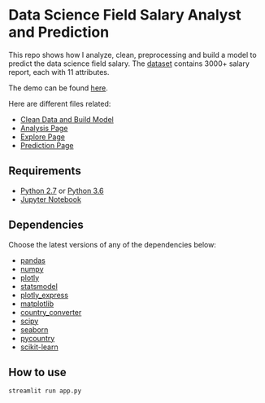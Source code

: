 # Data Science Field Salary Analyst and Prediction 

This repo shows how I analyze, clean, preprocessing and build a model to predict the data science field salary. The [dataset](https://www.kaggle.com/datasets/arnabchaki/data-science-salaries-2023/data) contains 3000+ salary report, each with 11 attributes. 

The demo can be found [here](https://datascience-salary-22.streamlit.app).

Here are different files related:

* [Clean Data and Build Model](https://github.com/claredang/dataScience-salary-analyst/blob/main/clean_data.ipynb)
* [Analysis Page](https://github.com/claredang/dataScience-salary-analyst/blob/main/analysis_page.py)
* [Explore Page](https://github.com/claredang/dataScience-salary-analyst/blob/main/explore_page.py)
* [Prediction Page](https://github.com/claredang/dataScience-salary-analyst/blob/main/predict_page.py) 


## Requirements

* [Python 2.7](https://www.python.org/download/releases/2.7/) or [Python 3.6](https://www.python.org/downloads/release/python-360/)
* [Jupyter Notebook](http://jupyter.org/)

## Dependencies

Choose the latest versions of any of the dependencies below:

* [pandas](https://pandas.pydata.org/)
* [numpy](http://www.numpy.org/)
* [plotly](https://plotly.com/python/)
* [statsmodel](https://www.statsmodels.org/stable/index.html)
* [plotly_express](https://plotly.com/python/plotly-express/)
* [matplotlib](https://matplotlib.org/)
* [country_converter](https://pypi.org/project/country-converter/)
* [scipy](https://scipy.org)
* [seaborn](https://seaborn.pydata.org)
* [pycountry](https://pypi.org/project/pycountry/)
* [scikit-learn](http://scikit-learn.org/stable/)

## How to use
```bash
streamlit run app.py
```
